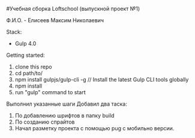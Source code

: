 #Учебная сборка Loftschool (выпускной проект №1) 

Ф.И.О. - Елисеев Максим Николаевич

Stack:
 - Gulp 4.0
 
Getting started:

1. clone this repo
2. cd path/to/
3. npm install gulpjs/gulp-cli -g  // Install the latest Gulp CLI tools globally
4. npm install
6. run "gulp" command to start

Выполнил указанные шаги
Добавил два таска:
1. По добавлению шрифтов в папку build
2. По созданию спрайтов
3. Начал разметку проекта с помощью pug c мобильно версии.